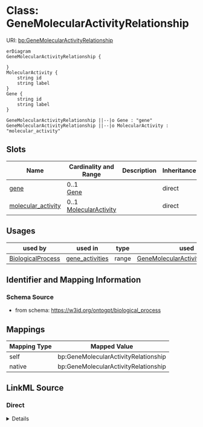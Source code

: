 # Class: GeneMolecularActivityRelationship



URI: [bp:GeneMolecularActivityRelationship](http://w3id.org/ontogpt/biological-process-templateGeneMolecularActivityRelationship)


```mermaid
erDiagram
GeneMolecularActivityRelationship {

}
MolecularActivity {
    string id  
    string label  
}
Gene {
    string id  
    string label  
}

GeneMolecularActivityRelationship ||--|o Gene : "gene"
GeneMolecularActivityRelationship ||--|o MolecularActivity : "molecular_activity"

```



<!-- no inheritance hierarchy -->


## Slots

| Name | Cardinality and Range | Description | Inheritance |
| ---  | --- | --- | --- |
| [gene](gene.md) | 0..1 <br/> [Gene](Gene.md) |  | direct |
| [molecular_activity](molecular_activity.md) | 0..1 <br/> [MolecularActivity](MolecularActivity.md) |  | direct |





## Usages

| used by | used in | type | used |
| ---  | --- | --- | --- |
| [BiologicalProcess](BiologicalProcess.md) | [gene_activities](gene_activities.md) | range | [GeneMolecularActivityRelationship](GeneMolecularActivityRelationship.md) |






## Identifier and Mapping Information







### Schema Source


* from schema: https://w3id.org/ontogpt/biological_process





## Mappings

| Mapping Type | Mapped Value |
| ---  | ---  |
| self | bp:GeneMolecularActivityRelationship |
| native | bp:GeneMolecularActivityRelationship |


## LinkML Source

<!-- TODO: investigate https://stackoverflow.com/questions/37606292/how-to-create-tabbed-code-blocks-in-mkdocs-or-sphinx -->

### Direct

<details>
```yaml
name: GeneMolecularActivityRelationship
from_schema: https://w3id.org/ontogpt/biological_process
rank: 1000
attributes:
  gene:
    name: gene
    from_schema: https://w3id.org/ontogpt/biological_process
    rank: 1000
    range: Gene
  molecular_activity:
    name: molecular_activity
    from_schema: https://w3id.org/ontogpt/biological_process
    rank: 1000
    range: MolecularActivity

```
</details>

### Induced

<details>
```yaml
name: GeneMolecularActivityRelationship
from_schema: https://w3id.org/ontogpt/biological_process
rank: 1000
attributes:
  gene:
    name: gene
    from_schema: https://w3id.org/ontogpt/biological_process
    rank: 1000
    alias: gene
    owner: GeneMolecularActivityRelationship
    domain_of:
    - GeneMolecularActivityRelationship
    range: Gene
  molecular_activity:
    name: molecular_activity
    from_schema: https://w3id.org/ontogpt/biological_process
    rank: 1000
    alias: molecular_activity
    owner: GeneMolecularActivityRelationship
    domain_of:
    - GeneMolecularActivityRelationship
    range: MolecularActivity

```
</details>